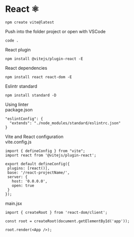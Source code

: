 # React ⚛
```
npm create vite@latest
```

Push into the folder project or open with VSCode
```
code .
```

React plugin
```
npm install @vitejs/plugin-react -E
```

React dependencies
```
npm install react react-dom -E
```

Eslintr standard
```
npm install standard -D
```

Using linter  
package.json
```
"eslintConfig": {
  "extends": "./node_modules/standard/eslintrc.json"
}
```

Vite and React configuration  
vite.config.js
```
import { defineConfig } from "vite";
import react from '@vitejs/plugin-react';
  
export default defineConfig({
 plugins: [react()],
 base: '/react-projectName/',
 server: {
   host: '0.0.0.0',
   open: true
 }
});
```

main.jsx
```
import { createRoot } from 'react-dom/client';

const root = createRoot(document.getElementById('app'));

root.render(<App />);
```

